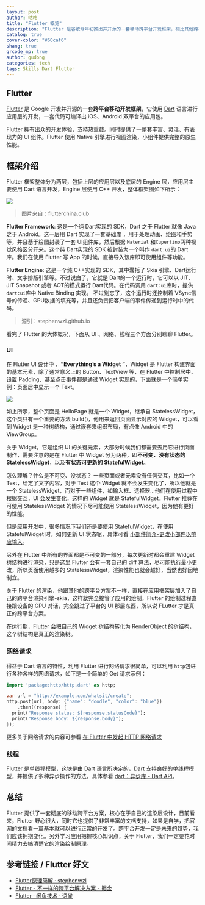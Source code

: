 ```yaml
---
layout: post
author: 咕咚
title: "Flutter 概览"
description: "Flutter 是谷歌今年初推出并开源的一套移动跨平台开发框架，相比其他跨平台方案，Flutter 使用自己的渲染引擎做到了真正的跨平台，这篇文章简单介绍一下 Flutter，算是自己最近学习的一个简单总结。话说现在文章写得越来越少了... "
catalog: true
cover-color: "#60caf6"
shang: true
qrcode_mp: true
author: gudong
categories: tech
tags: Skills Dart Flutter
---
```



## Flutter

[Flutter](https://flutter.io/) 是 Google 开发并开源的一套**跨平台移动开发框架**，它使用 [Dart](http://dart.goodev.org/guides/language) 语言进行应用层的开发，一套代码可编译出 iOS、Android 双平台的应用包。

Flutter 拥有出众的开发体验，支持热重载。同时提供了一整套丰富、灵活、有表现力的 UI 组件。Flutter 使用 Native 引擎进行视图渲染，小组件提供完整的原生性能。



## 框架介绍

Flutter 框架整体分为两层，包括上层的应用层以及底层的 Engine 层，应用层主要使用 Dart 语言开发，Engine 层使用 C++ 开发，整体框架图如下所示：

![](https://ws3.sinaimg.cn/large/006tNbRwgy1fxon9qzhwuj315s0p6t8x.jpg)

> 图片来自：flutterchina.club

**Flutter Framework**: 这是一个纯 Dart实现的 SDK，Dart 之于 Flutter 就像 Java 之于 Android。这一层用 Dart 实现了一套基础库 ，用于处理动画、绘图和手势等，并且基于绘图封装了一套 UI组件库，然后根据 `Material` 和`Cupertino`两种视觉风格区分开来。这个纯 Dart实现的 SDK 被封装为一个叫作 `dart:ui`的 Dart库。我们在使用 Flutter 写 App 的时候，直接导入该库即可使用组件等功能。

**Flutter Engine**: 这是一个纯 C++实现的 SDK，其中囊括了 Skia 引擎、Dart运行时、文字排版引擎等。不过说白了，它就是 Dart的一个运行时，它可以以 JIT、JIT Snapshot 或者 AOT的模式运行 Dart代码。在代码调用 `dart:ui`库时，提供 `dart:ui`库中 Native Binding 实现。 不过别忘了，这个运行时还控制着 VSync信号的传递、GPU数据的填充等，并且还负责把客户端的事件传递到运行时中的代码。 

> 源引：stephenwzl.github.io

看完了 Flutter 的大体概况，下面从 UI 、网络、线程三个方面分别聊聊 Flutter。

### UI

在 Flutter UI 设计中 ，**“Everything’s a Widget ”**，Widget 是 Flutter 构建界面的基本元素，除了通常意义上的 Button、TextView 等，在 Flutter 中控制居中、设置 Padding、甚至点击事件都是通过 Widget 实现的，下面就是一个简单实例：页面居中显示一个 Text。

![](https://ws2.sinaimg.cn/large/006tNbRwly1fxpdu2vbnvj318c0u00tm.jpg)

如上所示，整个页面是 HelloPage 就是一个 Widget，继承自 StatelessWidget，这个类只有一个重要的方法 build()，他用来返回页面显示对应的 Widget，可以看到 Widget 是一种树结构，通过嵌套来组织布局，有点像 Android 中的 ViewGroup。

关于 Widget，它是组织 UI 的关键元素，大部分时候我们都需要去用它进行页面制作，需要注意的是在 Flutter 中 Widget 分为两种，即**不可变、没有状态的 StatelessWidget**，以及**有状态可更新的 StatefulWidget**。

怎么理解？什么是不可变、没状态？ 一些页面或者元素没有任何交互，比如一个 Text，给定了文字内容，对于 Text 这个 Widget 就不会发生变化了，所以他就是一个 StatelessWidget，而对于一些组件，如输入框、选择器…他们在使用过程中根据交互，UI 会发生变化，这样的 Widget 就是 StatefulWidget。Flutter 推荐在可使用 StatelessWidget 的情况下尽可能使用 StatelessWidget，因为他有更好的性能。

但是应用开发中，很多情况下我们还是要使用 StatefulWidget，在使用 StatefulWidget 时，如何更新 UI 状态呢，具体可看 [小部件简介-更改小部件以响应输入](https://flutter.io/docs/development/ui/widgets-intro#changing-widgets-in-response-to-input)。

另外在 Flutter 中所有的界面都是不可变的一部分，每次更新时都会重建 Widget 树结构进行渲染，只是这里 Flutter 会有一套自己的 diff 算法，尽可能执行最小更改，所以页面使用越多的 StatelessWidget，渲染性能也就会越好，当然也好因地制宜。

关于 Flutter 的渲染，他跟其他的跨平台方案不一样，直接在应用框架层加入了自己的跨平台渲染引擎-skia，这样就完全接管了应用的绘制，Flutter 的绘制过程直接跟设备的 GPU 对话，完全跳过了平台的 UI 那层东西，所以说 FLutter 才是真正的跨平台方案。

在运行期，Flutter 会把自己的 Widget 树结构转化为 RenderObject 的树结构，这个树结构是真正的渲染树。



### 网络请求

得益于 Dart 语言的特性，利用 Flutter 进行网络请求很简单，可以利用 `http`包进行各种各样的网络请求，如下是一个简单的 Get 请求示例：

```dart
import 'package:http/http.dart' as http;

var url = "http://example.com/whatsit/create";
http.post(url, body: {"name": "doodle", "color": "blue"})
    .then((response) {
  print("Response status: ${response.statusCode}");
  print("Response body: ${response.body}");
});
```

更多关于网络请求的内容可参看 [在 Flutter 中发起 HTTP 网络请求](https://flutterchina.club/networking/)



### 线程

Flutter 是单线程模型，这块是由 Dart 语言所决定的，Dart 支持良好的单线程模型，并提供了多种异步操作的方法。具体参看 [dart：异步库 \- Dart API](https://api.dartlang.org/stable/2.1.0/dart-async/dart-async-library.html)。

## 总结

Flutter 提供了一套彻底的移动跨平台方案，核心在于自己的渲染层设计，目前看来，Flutter 野心很大，同时它也提供了非常丰富的文档支持，如果是自学，把官网的文档看一篇基本就可以进行正常的开发了。跨平台开发一定是未来的趋势，我们应该拥抱变化。另外学习应用把握核心知识点，关于 Flutter，我们一定要花时间精力去搞清楚它的渲染绘制原理。

## 参考链接 / Flutter 好文

- [Flutter原理简解 · stephenwzl](https://www.stephenw.cc/2018/05/14/flutter-principle/)
- [Flutter \- 不一样的跨平台解决方案 \- 掘金](https://juejin.im/post/5afd77466fb9a07aab2a12da)
- [Flutter · 闲鱼技术 · 语雀](https://www.yuque.com/xytech/flutter)